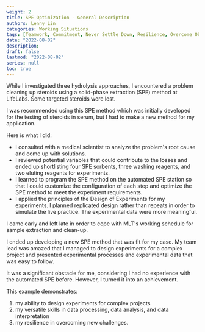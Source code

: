 ```yaml
---
weight: 2
title: SPE Optimization - General Description
authors: Lenny Lin
categories: Working Situations
tags: [Teamwork, Commitment, Never Settle Down, Resilience, Overcome Obstacles, Critical Thinking, Think Through, Experimental Planning]
date: "2022-08-02"
description: 
draft: false
lastmod: "2022-08-02"
series: null
toc: true
---
```



While I investigated three hydrolysis approaches, I encountered a problem cleaning up steroids using a solid-phase extraction (SPE) method at LifeLabs.  Some targeted steroids were lost. 

I was recommended using this SPE method which was initially developed for the testing of steroids in serum, but I had to make a new method for my application.

Here is what I did:
-	I consulted with a medical scientist to analyze the problem's root cause and come up with solutions.
-	I reviewed potential variables that could contribute to the losses and ended up shortlisting four SPE sorbents, three washing reagents, and two eluting reagents for experiments.
-	I learned to program the SPE method on the automated SPE station so that I could customize the configuration of each step and optimize the SPE method to meet the experiment requirements.
-	I applied the principles of the Design of Experiments for my experiments.  I planned replicated design rather than repeats in order to simulate the live practice.   The experimental data were more meaningful.  

I came early and left late in order to cope with MLT's working schedule for sample extraction and clean-up.

I ended up developing a new SPE method that was fit for my case.  My team lead was amazed that I managed to design experiments for a complex project and presented experimental processes and experimental data that was easy to follow.

It was a significant obstacle for me, considering I had no experience with the automated SPE before.  However, I turned it into an achievement. 

This example demonstrates:
1)	my ability to design experiments for complex projects
2)	my versatile skills in data processing, data analysis, and data interpretation
3)	my resilience in overcoming new challenges.
